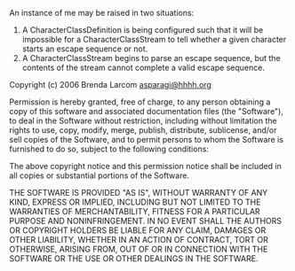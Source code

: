 An instance of me may be raised in two situations:

1. A CharacterClassDefinition is being configured such that it will be impossible for a CharacterClassStream to tell whether a given character starts an escape sequence or not.
2. A CharacterClassStream begins to parse an escape sequence, but the contents of the stream cannot complete a valid escape sequence.


Copyright (c) 2006 Brenda Larcom <asparagi@hhhh.org>

Permission is hereby granted, free of charge, to any person obtaining a copy of this software and associated documentation files (the "Software"), to deal in the Software without restriction, including without limitation the rights to use, copy, modify, merge, publish, distribute, sublicense, and/or sell copies of the Software, and to permit persons to whom the Software is furnished to do so, subject to the following conditions:

The above copyright notice and this permission notice shall be included in all copies or substantial portions of the Software.

THE SOFTWARE IS PROVIDED "AS IS", WITHOUT WARRANTY OF ANY KIND, EXPRESS OR IMPLIED, INCLUDING BUT NOT LIMITED TO THE WARRANTIES OF MERCHANTABILITY, FITNESS FOR A PARTICULAR PURPOSE AND NONINFRINGEMENT. IN NO EVENT SHALL THE AUTHORS OR COPYRIGHT HOLDERS BE LIABLE FOR ANY CLAIM, DAMAGES OR OTHER LIABILITY, WHETHER IN AN ACTION OF CONTRACT, TORT OR OTHERWISE, ARISING FROM, OUT OF OR IN CONNECTION WITH THE SOFTWARE OR THE USE OR OTHER DEALINGS IN THE SOFTWARE.
